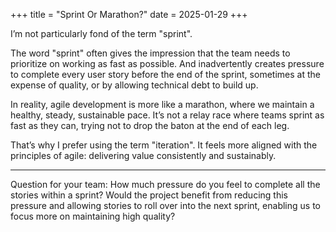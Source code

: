 +++
title = "Sprint Or Marathon?"
date = 2025-01-29
+++

I’m not particularly fond of the term "sprint".

The word "sprint" often gives the impression that the team needs to prioritize on working as fast as possible. And inadvertently creates pressure to complete every user story before the end of the sprint, sometimes at the expense of quality, or by allowing technical debt to build up.

In reality, agile development is more like a marathon, where we maintain a healthy, steady, sustainable pace. It’s not a relay race where teams sprint as fast as they can, trying not to drop the baton at the end of each leg.

That’s why I prefer using the term "iteration". It feels more aligned with the principles of agile: delivering value consistently and sustainably.

----

Question for your team: How much pressure do you feel to complete all the stories within a sprint? Would the project benefit from reducing this pressure and allowing stories to roll over into the next sprint, enabling us to focus more on maintaining high quality?
